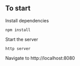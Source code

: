 ## To start

Install dependencies
```
npm install
```
Start the server 
```
http server
```
Navigate to http://localhost:8080
